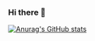 ### Hi there 👋
[![Anurag's GitHub stats](https://github-readme-stats.vercel.app/api?username=11philip22)](https://github.com/anuraghazra/github-readme-stats) 
<!--
**11philip22/11philip22** is a ✨ _special_ ✨ repository because its `README.md` (this file) appears on your GitHub profile.

Here are some ideas to get you started:

- 🔭 I’m currently working on ...
- 🌱 I’m currently learning ...
- 👯 I’m looking to collaborate on ...
- 🤔 I’m looking for help with ...
- 💬 Ask me about ...
- 📫 How to reach me: ...
- 😄 Pronouns: ...
- ⚡ Fun fact: ...
-->
